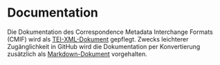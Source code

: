 # Documentation

Die Dokumentation des Correspondence Metadata Interchange Formats (CMIF) wird als [TEI-XML-Dokument](https://github.com/TEI-Correspondence-SIG/CMIF/blob/master/doc/documentation-en.xml) gepflegt. Zwecks leichterer Zugänglichkeit in GitHub wird die Dokumentation per Konvertierung zusätzlich als [Markdown-Dokument](https://github.com/TEI-Correspondence-SIG/CMIF/blob/master/doc/documentation-en.md) vorgehalten.